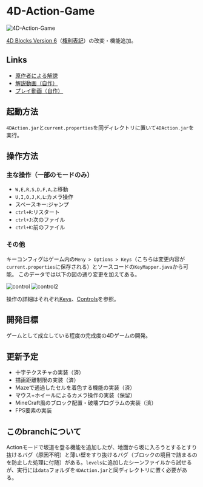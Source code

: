 # 4D-Action-Game

![4D-Action-Game](https://gyazo.com/2d3cec1396f93f7429b9649d9aef2899.png)

[4D Blocks Version 6](http://www.urticator.net/blocks/v6/index.html)（[権利表記](http://www.urticator.net/essay/3/373.html)）の改変・機能追加。

## Links
- [原作者による解説](http://www.urticator.net/maze/)
- [解説動画（自作）](https://www.nicovideo.jp/watch/sm31889569)
- [プレイ動画（自作）](https://www.nicovideo.jp/watch/sm33133173)

## 起動方法
`4DAction.jar`と`current.properties`を同ディレクトリに置いて`4DAction.jar`を実行。

## 操作方法
### 主な操作（一部のモードのみ）
- `W,E,R,S,D,F,A,Z`:移動
- `U,I,O,J,K,L`:カメラ操作
- スペースキー:ジャンプ
- `ctrl+R`:リスタート
- `ctrl+J`:次のファイル
- `ctrl+K`:前のファイル
### その他
キーコンフィグはゲーム内の`Meny > Options > Keys`（こちらは変更内容が`current.properties`に保存される）とソースコードの`KeyMapper.java`から可能。
このデータでは以下の図の通り変更を加えてある。

![control](https://gyazo.com/eca1b5e73f611e05db2bcd918d363c9f.png)
![control2](https://gyazo.com/ed846ed6ae92a6355b13e4d253f8fa6f.png)

操作の詳細はそれぞれ[Keys](http://www.urticator.net/maze/ref-keys.html)、[Controls](http://www.urticator.net/blocks/v6/controls.html)を参照。

## 開発目標
ゲームとして成立している程度の完成度の4Dゲームの開発。

## 更新予定
- 十字テクスチャの実装（済）
- 描画距離制限の実装（済）
- Mazeで通過したセルを着色する機能の実装（済）
- マウス+ホイールによるカメラ操作の実装（保留）
- MineCraft風のブロック配置・破壊プログラムの実装（済）
- FPS要素の実装

## このbranchについて
Actionモードで坂道を登る機能を追加したが、地面から坂に入ろうとするとすり抜けるバグ（原因不明）と薄い壁をすり抜けるバグ（ブロックの境目で詰まるのを防止した処理に付随）がある。`levels`に追加したシーンファイルから試せるが、実行には`data`フォルダを`4DAction.jar`と同ディレクトリに置く必要がある。
